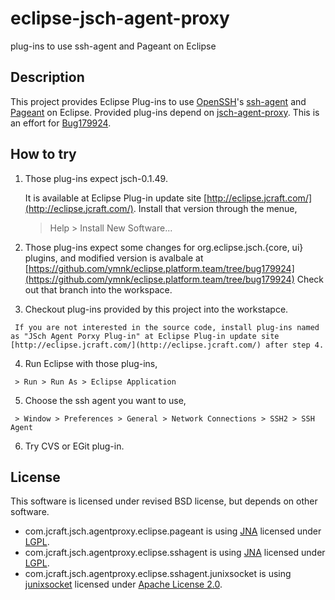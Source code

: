 # eclipse-jsch-agent-proxy
plug-ins to use ssh-agent and Pageant on Eclipse

## Description
This project provides Eclipse Plug-ins to use [OpenSSH](http://www.openssh.com/)'s [ssh-agent](http://en.wikipedia.org/wiki/Ssh-agent) and [Pageant](http://en.wikipedia.org/wiki/PuTTY#Applications) on Eclipse.
Provided plug-ins depend on [jsch-agent-proxy](http://www.jcraft.com/jsch-agent-proxy/). This is an effort for [Bug179924](https://bugs.eclipse.org/bugs/show_bug.cgi?id=179924).


## How to try
1.   Those plug-ins expect jsch-0.1.49.

     It is available at Eclipse Plug-in update site [http://eclipse.jcraft.com/](http://eclipse.jcraft.com/).
     Install that version through the menue,
     
     > Help > Install New Software...
2.    Those plug-ins expect some changes for org.eclipse.jsch.{core, ui} plugins, and modified version is avalbale at
     [https://github.com/ymnk/eclipse.platform.team/tree/bug179924](https://github.com/ymnk/eclipse.platform.team/tree/bug179924)
     Check out that branch into the workspace.
3.    Checkout plug-ins provided by this project into the workstapce.

     If you are not interested in the source code, install plug-ins named as "JSch Agent Porxy Plug-in" at Eclipse Plug-in update site [http://eclipse.jcraft.com/](http://eclipse.jcraft.com/) after step 4.
4.    Run Eclipse with those plug-ins,
    
     > Run > Run As > Eclipse Application
5.    Choose the ssh agent you want to use,
   
     > Window > Preferences > General > Network Connections > SSH2 > SSH Agent
6.   Try CVS or EGit plug-in.

## License
This software is licensed under revised BSD license, but depends on other software.

* com.jcraft.jsch.agentproxy.eclipse.pageant is using [JNA](https://github.com/twall/jna) licensed under [LGPL](https://github.com/twall/jna/blob/master/LICENSE).
* com.jcraft.jsch.agentproxy.eclipse.sshagent is using [JNA](https://github.com/twall/jna) licensed under [LGPL](https://github.com/twall/jna/blob/master/LICENSE).
* com.jcraft.jsch.agentproxy.eclipse.sshagent.junixsocket is using [junixsocket](http://code.google.com/p/junixsocket/) licensed under [Apache License 2.0](http://www.apache.org/licenses/LICENSE-2.0).

